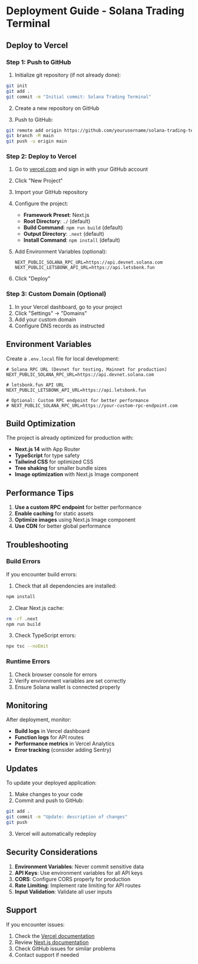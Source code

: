 # Deployment Guide - Solana Trading Terminal

## Deploy to Vercel

### Step 1: Push to GitHub

1. Initialize git repository (if not already done):
```bash
git init
git add .
git commit -m "Initial commit: Solana Trading Terminal"
```

2. Create a new repository on GitHub

3. Push to GitHub:
```bash
git remote add origin https://github.com/yourusername/solana-trading-terminal.git
git branch -M main
git push -u origin main
```

### Step 2: Deploy to Vercel

1. Go to [vercel.com](https://vercel.com) and sign in with your GitHub account

2. Click "New Project"

3. Import your GitHub repository

4. Configure the project:
   - **Framework Preset**: Next.js
   - **Root Directory**: `./` (default)
   - **Build Command**: `npm run build` (default)
   - **Output Directory**: `.next` (default)
   - **Install Command**: `npm install` (default)

5. Add Environment Variables (optional):
   ```
   NEXT_PUBLIC_SOLANA_RPC_URL=https://api.devnet.solana.com
   NEXT_PUBLIC_LETSBONK_API_URL=https://api.letsbonk.fun
   ```

6. Click "Deploy"

### Step 3: Custom Domain (Optional)

1. In your Vercel dashboard, go to your project
2. Click "Settings" → "Domains"
3. Add your custom domain
4. Configure DNS records as instructed

## Environment Variables

Create a `.env.local` file for local development:

```env
# Solana RPC URL (Devnet for testing, Mainnet for production)
NEXT_PUBLIC_SOLANA_RPC_URL=https://api.devnet.solana.com

# letsbonk.fun API URL
NEXT_PUBLIC_LETSBONK_API_URL=https://api.letsbonk.fun

# Optional: Custom RPC endpoint for better performance
# NEXT_PUBLIC_SOLANA_RPC_URL=https://your-custom-rpc-endpoint.com
```

## Build Optimization

The project is already optimized for production with:

- **Next.js 14** with App Router
- **TypeScript** for type safety
- **Tailwind CSS** for optimized CSS
- **Tree shaking** for smaller bundle sizes
- **Image optimization** with Next.js Image component

## Performance Tips

1. **Use a custom RPC endpoint** for better performance
2. **Enable caching** for static assets
3. **Optimize images** using Next.js Image component
4. **Use CDN** for better global performance

## Troubleshooting

### Build Errors

If you encounter build errors:

1. Check that all dependencies are installed:
```bash
npm install
```

2. Clear Next.js cache:
```bash
rm -rf .next
npm run build
```

3. Check TypeScript errors:
```bash
npx tsc --noEmit
```

### Runtime Errors

1. Check browser console for errors
2. Verify environment variables are set correctly
3. Ensure Solana wallet is connected properly

## Monitoring

After deployment, monitor:

- **Build logs** in Vercel dashboard
- **Function logs** for API routes
- **Performance metrics** in Vercel Analytics
- **Error tracking** (consider adding Sentry)

## Updates

To update your deployed application:

1. Make changes to your code
2. Commit and push to GitHub:
```bash
git add .
git commit -m "Update: description of changes"
git push
```

3. Vercel will automatically redeploy

## Security Considerations

1. **Environment Variables**: Never commit sensitive data
2. **API Keys**: Use environment variables for all API keys
3. **CORS**: Configure CORS properly for production
4. **Rate Limiting**: Implement rate limiting for API routes
5. **Input Validation**: Validate all user inputs

## Support

If you encounter issues:

1. Check the [Vercel documentation](https://vercel.com/docs)
2. Review [Next.js documentation](https://nextjs.org/docs)
3. Check GitHub issues for similar problems
4. Contact support if needed 
